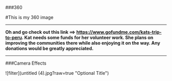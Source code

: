 ###360

#This is my 360 image
<script src="//360.vizor.io/scripts/embed.js" data-vizorurl="https://360.vizor.io/embed/v/vab7" ></script>

***

**Oh and go check out this link ==> <https://www.gofundme.com/kats-trip-to-peru>.
Kat needs some funds for her volunteer work. She plans on improving the communities there while also enjoying it on the way. Any donations would be greatly appreciated.** 

***

###Camera Effects

![filter](untitled (4).jpg?raw=true "Optional Title")
